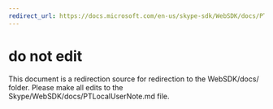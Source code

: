 ```yaml
---
redirect_url: https://docs.microsoft.com/en-us/skype-sdk/WebSDK/docs/PTLocalUserNote
---
```

# do not edit
This document is a redirection source for redirection to the WebSDK/docs/ folder. Please make all edits to the Skype/WebSDK/docs/PTLocalUserNote.md file.

